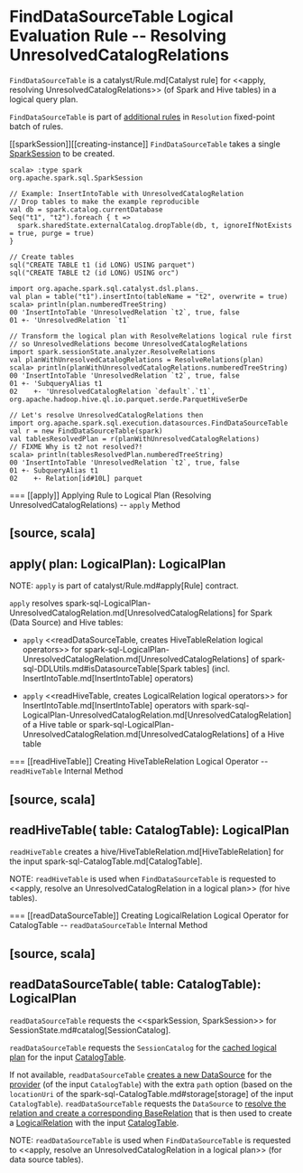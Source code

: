 # FindDataSourceTable Logical Evaluation Rule -- Resolving UnresolvedCatalogRelations

`FindDataSourceTable` is a catalyst/Rule.md[Catalyst rule] for <<apply, resolving UnresolvedCatalogRelations>> (of Spark and Hive tables) in a logical query plan.

`FindDataSourceTable` is part of [additional rules](../Analyzer.md#extendedResolutionRules) in `Resolution` fixed-point batch of rules.

[[sparkSession]][[creating-instance]]
`FindDataSourceTable` takes a single [SparkSession](../SparkSession.md) to be created.

```text
scala> :type spark
org.apache.spark.sql.SparkSession

// Example: InsertIntoTable with UnresolvedCatalogRelation
// Drop tables to make the example reproducible
val db = spark.catalog.currentDatabase
Seq("t1", "t2").foreach { t =>
  spark.sharedState.externalCatalog.dropTable(db, t, ignoreIfNotExists = true, purge = true)
}

// Create tables
sql("CREATE TABLE t1 (id LONG) USING parquet")
sql("CREATE TABLE t2 (id LONG) USING orc")

import org.apache.spark.sql.catalyst.dsl.plans._
val plan = table("t1").insertInto(tableName = "t2", overwrite = true)
scala> println(plan.numberedTreeString)
00 'InsertIntoTable 'UnresolvedRelation `t2`, true, false
01 +- 'UnresolvedRelation `t1`

// Transform the logical plan with ResolveRelations logical rule first
// so UnresolvedRelations become UnresolvedCatalogRelations
import spark.sessionState.analyzer.ResolveRelations
val planWithUnresolvedCatalogRelations = ResolveRelations(plan)
scala> println(planWithUnresolvedCatalogRelations.numberedTreeString)
00 'InsertIntoTable 'UnresolvedRelation `t2`, true, false
01 +- 'SubqueryAlias t1
02    +- 'UnresolvedCatalogRelation `default`.`t1`, org.apache.hadoop.hive.ql.io.parquet.serde.ParquetHiveSerDe

// Let's resolve UnresolvedCatalogRelations then
import org.apache.spark.sql.execution.datasources.FindDataSourceTable
val r = new FindDataSourceTable(spark)
val tablesResolvedPlan = r(planWithUnresolvedCatalogRelations)
// FIXME Why is t2 not resolved?!
scala> println(tablesResolvedPlan.numberedTreeString)
00 'InsertIntoTable 'UnresolvedRelation `t2`, true, false
01 +- SubqueryAlias t1
02    +- Relation[id#10L] parquet
```

=== [[apply]] Applying Rule to Logical Plan (Resolving UnresolvedCatalogRelations) -- `apply` Method

[source, scala]
----
apply(
  plan: LogicalPlan): LogicalPlan
----

NOTE: `apply` is part of catalyst/Rule.md#apply[Rule] contract.

`apply` resolves spark-sql-LogicalPlan-UnresolvedCatalogRelation.md[UnresolvedCatalogRelations] for Spark (Data Source) and Hive tables:

* `apply` <<readDataSourceTable, creates HiveTableRelation logical operators>> for spark-sql-LogicalPlan-UnresolvedCatalogRelation.md[UnresolvedCatalogRelations] of spark-sql-DDLUtils.md#isDatasourceTable[Spark tables] (incl. InsertIntoTable.md[InsertIntoTable] operators)

* `apply` <<readHiveTable, creates LogicalRelation logical operators>> for InsertIntoTable.md[InsertIntoTable] operators with spark-sql-LogicalPlan-UnresolvedCatalogRelation.md[UnresolvedCatalogRelation] of a Hive table or spark-sql-LogicalPlan-UnresolvedCatalogRelation.md[UnresolvedCatalogRelations] of a Hive table

=== [[readHiveTable]] Creating HiveTableRelation Logical Operator -- `readHiveTable` Internal Method

[source, scala]
----
readHiveTable(
  table: CatalogTable): LogicalPlan
----

`readHiveTable` creates a hive/HiveTableRelation.md[HiveTableRelation] for the input spark-sql-CatalogTable.md[CatalogTable].

NOTE: `readHiveTable` is used when `FindDataSourceTable` is requested to <<apply, resolve an UnresolvedCatalogRelation in a logical plan>> (for hive tables).

=== [[readDataSourceTable]] Creating LogicalRelation Logical Operator for CatalogTable -- `readDataSourceTable` Internal Method

[source, scala]
----
readDataSourceTable(
  table: CatalogTable): LogicalPlan
----

`readDataSourceTable` requests the <<sparkSession, SparkSession>> for SessionState.md#catalog[SessionCatalog].

`readDataSourceTable` requests the `SessionCatalog` for the [cached logical plan](../SessionCatalog.md#getCachedPlan) for the input [CatalogTable](../spark-sql-CatalogTable.md).

If not available, `readDataSourceTable` [creates a new DataSource](../DataSource.md) for the [provider](../spark-sql-CatalogTable.md#provider) (of the input `CatalogTable`) with the extra `path` option (based on the `locationUri` of the spark-sql-CatalogTable.md#storage[storage] of the input `CatalogTable`). `readDataSourceTable` requests the `DataSource` to [resolve the relation and create a corresponding BaseRelation](../DataSource.md#resolveRelation) that is then used to create a [LogicalRelation](../logical-operators/LogicalRelation.md) with the input [CatalogTable](../spark-sql-CatalogTable.md).

NOTE: `readDataSourceTable` is used when `FindDataSourceTable` is requested to <<apply, resolve an UnresolvedCatalogRelation in a logical plan>> (for data source tables).
